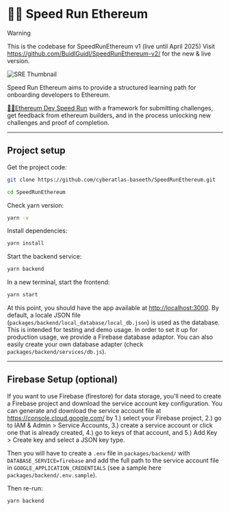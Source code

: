 # 🏃‍♀️ Speed Run Ethereum

> [!WARNING]  
> This is the codebase for SpeedRunEthereum v1 (live until April 2025) Visit https://github.com/BuidlGuidl/SpeedRunEthereum-v2/ for the new & live version.

![SRE Thumbnail](./packages/react-app/public/thumbnail.png)

Speed Run Ethereum aims to provide a structured learning path for onboarding developers to Ethereum.

[🏃‍♀️Ethereum Dev Speed Run](https://medium.com/@austin_48503/%EF%B8%8Fethereum-dev-speed-run-bd72bcba6a4c) with a framework for submitting challenges, get feedback from ethereum builders, and in the process unlocking new challenges and proof of completion.

---

## Project setup

Get the project code:

```bash
git clone https://github.com/cyberatlas-baseeth/SpeedRunEthereum.git

cd SpeedRunEthereum
```

Check yarn version:
```bash
yarn -v
```

Install dependencies:

```bash
yarn install
```

Start the backend service:

```bash
yarn backend
```

In a new terminal, start the frontend:

```bash
yarn start
```

At this point, you should have the app available at <http://localhost:3000>. By default, a locale JSON file (`packages/backend/local_database/local_db.json`) is used as the database. This is intended for testing and demo usage. In order to set it up for production usage, we provide a Firebase database adaptor. You can also easily create your own database adapter (check `packages/backend/services/db.js`).

---

## Firebase Setup (optional)

If you want to use Firebase (firestore) for data storage, you'll need to create a Firebase project and download the service account key configuration. You can generate and download the service account file at <https://console.cloud.google.com/> by 1.) select your Firebase project, 2.) go to IAM & Admin > Service Accounts, 3.) create a service account or click one that is already created, 4.) go to keys of that account, and 5.) Add Key > Create key and select a JSON key type.

Then you will have to create a `.env` file in `packages/backend/` with `DATABASE_SERVICE=firebase` and add the full path to the service account file in `GOOGLE_APPLICATION_CREDENTIALS` (see a sample here `packages/backend/.env.sample`).

Then re-run:

```bash
yarn backend
```
